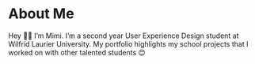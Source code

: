 **About Me**
=======

Hey 👋🏼 I’m Mimi. I’m a second year User Experience Design student at Wilfrid Laurier University. My portfolio highlights my school projects that I worked on with other talented students 😊